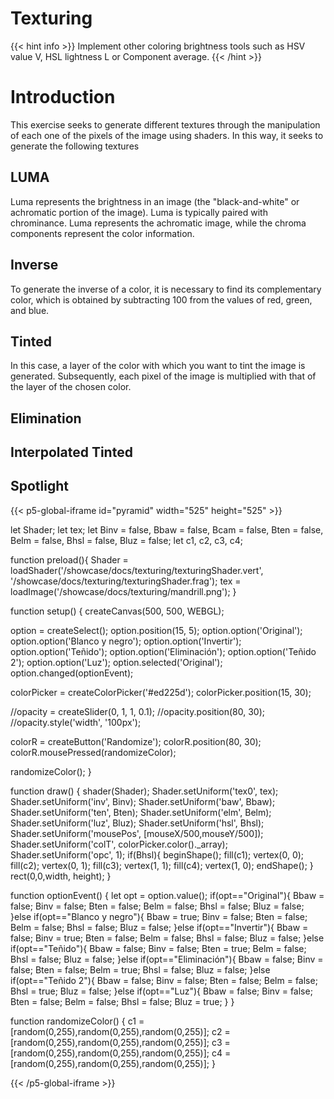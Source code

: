 # Texturing

{{< hint info >}}
Implement other coloring brightness tools such as HSV value V, HSL lightness L or Component average.
{{< /hint >}}

# Introduction
This exercise seeks to generate different textures through the manipulation of each one of the pixels of the image using shaders. In this way, it seeks to generate the following textures

## LUMA
Luma represents the brightness in an image (the "black-and-white" or achromatic portion of the image). Luma is typically paired with chrominance. Luma represents the achromatic image, while the chroma components represent the color information.

## Inverse
To generate the inverse of a color, it is necessary to find its complementary color, which is obtained by subtracting 100 from the values ​​of red, green, and blue.

## Tinted 

In this case, a layer of the color with which you want to tint the image is generated. Subsequently, each pixel of the image is multiplied with that of the layer of the chosen color.

## Elimination

## Interpolated Tinted

## Spotlight


{{< p5-global-iframe id="pyramid" width="525" height="525" >}}

let Shader; let tex; let Binv = false, Bbaw = false, Bcam = false, Bten = false, Belm = false, Bhsl = false, Bluz = false; let c1, c2, c3, c4;

function preload(){ Shader = loadShader('/showcase/docs/texturing/texturingShader.vert', '/showcase/docs/texturing/texturingShader.frag'); tex = loadImage('/showcase/docs/texturing/mandrill.png'); }

function setup() { createCanvas(500, 500, WEBGL);

option = createSelect(); option.position(15, 5); option.option('Original'); option.option('Blanco y negro'); option.option('Invertir'); option.option('Teñido'); option.option('Eliminación'); option.option('Teñido 2'); option.option('Luz'); option.selected('Original'); option.changed(optionEvent);

colorPicker = createColorPicker('#ed225d'); colorPicker.position(15, 30);

//opacity = createSlider(0, 1, 1, 0.1); //opacity.position(80, 30); //opacity.style('width', '100px');

colorR = createButton('Randomize'); colorR.position(80, 30); colorR.mousePressed(randomizeColor);

randomizeColor(); }

function draw() { shader(Shader); Shader.setUniform('tex0', tex); Shader.setUniform('inv', Binv); Shader.setUniform('baw', Bbaw); Shader.setUniform('ten', Bten); Shader.setUniform('elm', Belm); Shader.setUniform('luz', Bluz); Shader.setUniform('hsl', Bhsl); Shader.setUniform('mousePos', [mouseX/500,mouseY/500]); Shader.setUniform('colT', colorPicker.color()._array); Shader.setUniform('opc', 1); if(Bhsl){ beginShape(); fill(c1); vertex(0, 0); fill(c2); vertex(0, 1); fill(c3); vertex(1, 1); fill(c4); vertex(1, 0); endShape(); } rect(0,0,width, height); }

function optionEvent() { let opt = option.value(); if(opt=="Original"){ Bbaw = false; Binv = false; Bten = false; Belm = false; Bhsl = false; Bluz = false; }else if(opt=="Blanco y negro"){ Bbaw = true; Binv = false; Bten = false; Belm = false; Bhsl = false; Bluz = false; }else if(opt=="Invertir"){ Bbaw = false; Binv = true; Bten = false; Belm = false; Bhsl = false; Bluz = false; }else if(opt=="Teñido"){ Bbaw = false; Binv = false; Bten = true; Belm = false; Bhsl = false; Bluz = false; }else if(opt=="Eliminación"){ Bbaw = false; Binv = false; Bten = false; Belm = true; Bhsl = false; Bluz = false; }else if(opt=="Teñido 2"){ Bbaw = false; Binv = false; Bten = false; Belm = false; Bhsl = true; Bluz = false; }else if(opt=="Luz"){ Bbaw = false; Binv = false; Bten = false; Belm = false; Bhsl = false; Bluz = true; } }

function randomizeColor() { c1 = [random(0,255),random(0,255),random(0,255)]; c2 = [random(0,255),random(0,255),random(0,255)]; c3 = [random(0,255),random(0,255),random(0,255)]; c4 = [random(0,255),random(0,255),random(0,255)]; }

{{< /p5-global-iframe >}}